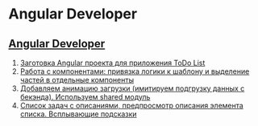 # Angular Developer

## [Angular Developer](https://otus.ru/lessons/angular-developer/)

1. [Заготовка Angular проекта для приложения ToDo List](doc/HW1.md)
2. [Работа с компонентами: привязка логики к шаблону и выделение частей в отдельные компоненты](doc/HW2.md)
3. [Добавляем анимацию загрузки (имитируем подгрузку данных с бекэнда). Используем shared модуль](doc/HW3.md)
4. [Список задач с описаниями, предпросмотр описания элемента списка. Всплывающие подсказки](doc/HW4.md)
